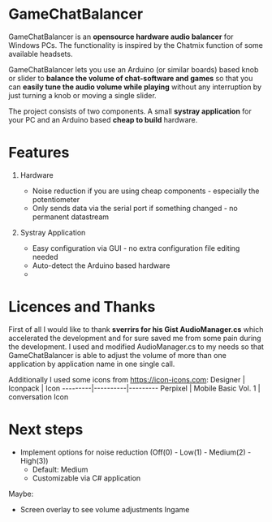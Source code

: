 # GameChatBalancer

GameChatBalancer is an **opensource hardware audio balancer** for Windows PCs. The functionality is inspired by the Chatmix function of some available headsets.

GameChatBalancer lets you use an Arduino (or similar boards) based knob or slider to **balance the volume of chat-software and games** so that you can **easily
tune the audio volume while playing** without any interruption by just turning a knob or moving a single slider.

The project consists of two components. A small **systray application** for your PC and an Arduino based **cheap to build** hardware.

# Features
1. Hardware
   - Noise reduction if you are using cheap components - especially the potentiometer
   - Only sends data via the serial port if something changed - no permanent datastream

2. Systray Application
   - Easy configuration via GUI - no extra configuration file editing needed
   - Auto-detect the Arduino based hardware
   - 





# Licences and Thanks
First of all I would like to thank **sverrirs for his Gist AudioManager.cs** which accelerated the development and for sure saved me from some pain during the development. I used and modified AudioManager.cs to my needs so that GameChatBalancer is able to adjust the volume of more than one application by application name in one single call.

Additionally I used some icons from https://icon-icons.com:
Designer | Iconpack | Icon
---------|----------|---------
Perpixel | Mobile Basic Vol. 1 | conversation Icon


# Next steps
- Implement options for noise reduction (Off(0) - Low(1) - Medium(2) - High(3))
  - Default: Medium
  - Customizable via C# application

Maybe:
- Screen overlay to see volume adjustments Ingame
